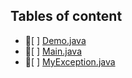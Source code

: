 ## Tables of content
- 📄[ ] [Demo.java](./Demo.java)
- 📄[ ] [Main.java](./Main.java)
- 📄[ ] [MyException.java](./MyException.java)
